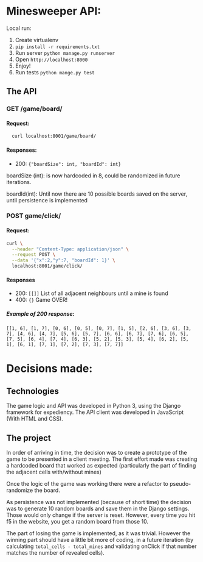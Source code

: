 # Minesweeper API:
Local run:

1. Create virtualenv
2. `pip install -r requirements.txt`
3. Run server `python manage.py runserver`
4. Open `http://localhost:8000`
5. Enjoy!
6. Run tests `python mange.py test`

## The API
### GET /game/board/
#### Request:

```bash
  curl localhost:8001/game/board/
```

#### Responses:

* 200: `{"boardSize": int, "boardId": int}`

boardSize (int):  is now hardcoded in 8, could be randomized in future iterations.

boardId(int): Until now there are 10 possible boards saved on the server, until persistence is implemented

### POST game/click/
#### Request:
```bash
curl \
  --header "Content-Type: application/json" \
  --request POST \
  --data '{"x":2,"y":7, "boardId": 1}' \
  localhost:8001/game/click/
```

#### Responses

* 200: `[[]]` List of all adjacent neighbours until a mine is found 
* 400: `{}` Game OVER!

##### Example of 200 response:

```
[[1, 6], [1, 7], [0, 6], [0, 5], [0, 7], [1, 5], [2, 6], [3, 6], [3, 7], [4, 6], [4, 7], [5, 6], [5, 7], [6, 6], [6, 7], [7, 6], [6, 5], [7, 5], [6, 4], [7, 4], [6, 3], [5, 2], [5, 3], [5, 4], [6, 2], [5, 1], [6, 1], [7, 1], [7, 2], [7, 3], [7, 7]]
```

# Decisions made:

## Technologies
The game logic and API was developed in Python 3, using the Django framework for expediency.
The API client was developed in JavaScript (With HTML and CSS).

## The project
In order of arriving in time, the decision was to create a prototype of the game to be presented in a client meeting.
The first effort made was creating a hardcoded board that worked as expected (particularly the part of finding the adjacent cells with/without mines)

Once the logic of the game was working there were a refactor to pseudo-randomize the board.

As persistence was not implemented (because of short time) the decision was to generate 10 random boards and save them in the Django settings. Those would only change if the server is reset. However, every time you hit f5 in the website, you get a random board from those 10.

The part of losing the game is implemented, as it was trivial. However the winning part should have a little bit more of coding, in a future iteration (by calculating  `total_cells - total_mines` and validating onClick if that number matches the number of revealed cells).